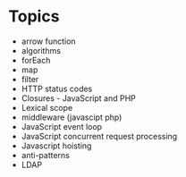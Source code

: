 # Topics

- arrow function
- algorithms
- forEach
- map
- filter
- HTTP status codes
- Closures - JavaScript and PHP
- Lexical scope
- middleware (javascipt php)
- JavaScript event loop
- JavaScript concurrent request processing
- Javascript hoisting
- anti-patterns
- LDAP

